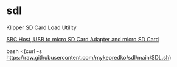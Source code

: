 # sdl
Klipper SD Card Load Utility

[SBC Host, USB to micro SD Card Adapter and micro SD Card](https://raw.githubusercontent.com/mykepredko/sdl/main/photos/Required_SDL_Parts.png)

bash <(curl -s https://raw.githubusercontent.com/mykepredko/sdl/main/SDL.sh)
